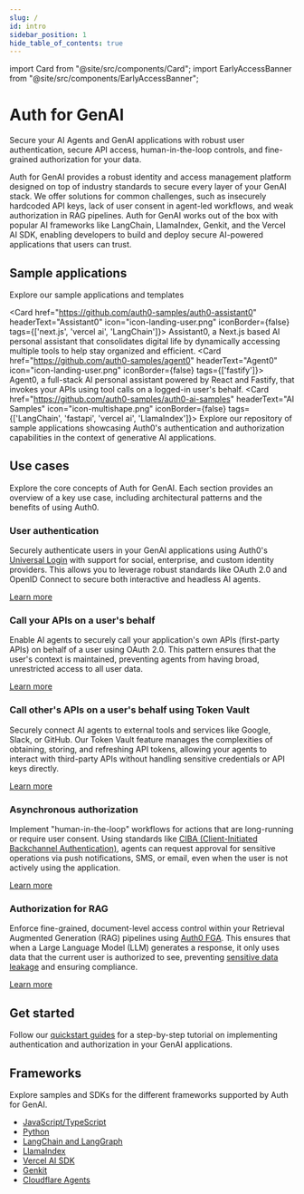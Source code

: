 ```yaml
---
slug: /
id: intro
sidebar_position: 1
hide_table_of_contents: true
---
```


import Card from "@site/src/components/Card";
import EarlyAccessBanner from "@site/src/components/EarlyAccessBanner";

# Auth for GenAI

<!-- ![Hero Image](https://cdn.auth0.com/website/auth0/ai/landing/finalhero.png) -->

Secure your AI Agents and GenAI applications with robust user authentication, secure API access, human-in-the-loop controls, and fine-grained authorization for your data.

<EarlyAccessBanner href="https://dev.auth0.com/signup?onboard_app=genai"/>

<p></p>

Auth for GenAI provides a robust identity and access management platform designed on top of industry standards to secure every layer of your GenAI stack. We offer solutions for common challenges, such as insecurely hardcoded API keys, lack of user consent in agent-led workflows, and weak authorization in RAG pipelines.
Auth for GenAI works out of the box with popular AI frameworks like LangChain, LlamaIndex, Genkit, and the Vercel AI SDK, enabling developers to build and deploy secure AI-powered applications that users can trust.

## Sample applications

Explore our sample applications and templates

<Card href="https://github.com/auth0-samples/auth0-assistant0" headerText="Assistant0" icon="icon-landing-user.png" iconBorder={false} tags={['next.js', 'vercel ai', 'LangChain']}>
Assistant0, a Next.js based AI personal assistant that consolidates digital life by dynamically accessing multiple tools to help stay organized and efficient.
</Card>
<Card href="https://github.com/auth0-samples/agent0" headerText="Agent0" icon="icon-landing-user.png" iconBorder={false} tags={['fastify']}>
Agent0, a full-stack AI personal assistant powered by React and Fastify, that invokes your APIs using tool calls on a logged-in user's behalf.
</Card>
<Card href="https://github.com/auth0-samples/auth0-ai-samples" headerText="AI Samples" icon="icon-multishape.png" iconBorder={false} tags={['LangChain', 'fastapi', 'vercel ai', 'LlamaIndex']}>
Explore our repository of sample applications showcasing Auth0's authentication and authorization capabilities in the context of generative AI applications.
</Card>

## Use cases

Explore the core concepts of Auth for GenAI. Each section provides an overview of a key use case, including architectural patterns and the benefits of using Auth0.

### User authentication

Securely authenticate users in your GenAI applications using Auth0's [Universal Login](https://auth0.com/docs/authenticate/login/auth0-universal-login) with support for social, enterprise, and custom identity providers. This allows you to leverage robust standards like OAuth 2.0 and OpenID Connect to secure both interactive and headless AI agents.

[Learn more](./intro/user-authentication)

### Call your APIs on a user's behalf

Enable AI agents to securely call your application's own APIs (first-party APIs) on behalf of a user using OAuth 2.0. This pattern ensures that the user's context is maintained, preventing agents from having broad, unrestricted access to all user data.

[Learn more](./intro/call-your-apis-on-users-behalf)

### Call other's APIs on a user's behalf using Token Vault

Securely connect AI agents to external tools and services like Google, Slack, or GitHub. Our Token Vault feature manages the complexities of obtaining, storing, and refreshing API tokens, allowing your agents to interact with third-party APIs without handling sensitive credentials or API keys directly.

[Learn more](./intro/token-vault)

### Asynchronous authorization

Implement "human-in-the-loop" workflows for actions that are long-running or require user consent. Using standards like [CIBA (Client-Initiated Backchannel Authentication)](https://auth0.com/docs/get-started/authentication-and-authorization-flow/client-initiated-backchannel-authentication-flow), agents can request approval for sensitive operations via push notifications, SMS, or email, even when the user is not actively using the application.

[Learn more](./intro/asynchronous-authorization)

### Authorization for RAG

Enforce fine-grained, document-level access control within your Retrieval Augmented Generation (RAG) pipelines using [Auth0 FGA](https://auth0.com/fine-grained-authorization). This ensures that when a Large Language Model (LLM) generates a response, it only uses data that the current user is authorized to see, preventing [sensitive data leakage](https://genai.owasp.org/llmrisk/llm022025-sensitive-information-disclosure/) and ensuring compliance.

[Learn more](./intro/authorization-for-rag)

## Get started

Follow our [quickstart guides](./get-started) for a step-by-step tutorial on implementing authentication and authorization in your GenAI applications.

## Frameworks

Explore samples and SDKs for the different frameworks supported by Auth for GenAI.

- [JavaScript/TypeScript](./sdks/javascript-sdk)
- [Python](./sdks/javascript-sdk)
- [LangChain and LangGraph](./sdks/langchain-sdk)
- [LlamaIndex](./sdks/llamaindex-sdk)
- [Vercel AI SDK](./sdks/vercel-ai-sdk)
- [Genkit](./sdks/genkit-sdk)
- [Cloudflare Agents](./sdks/cloudflare-sdk)
